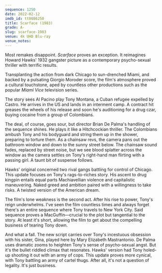 ```yaml
---
sequence: 1250
date: 2022-02-12
imdb_id: tt0086250
title: Scarface (1983)
grade: A-
slug: scarface-1983
venue: 4k UHD Blu-ray
venue_notes:
---
```


Most remakes disappoint. _Scarface_ proves an exception. It reimagines <span data-imdb-id="tt0023427">Howard Hawks' 1932 gangster picture</span> as a contemporary psycho-sexual thriller with terrific results.

<!-- end -->

Transplanting the action from dark Chicago to sun-drenched Miami, and backed by a pulsating Giorgio Moroder score, the film's atmosphere proved a cultural touchstone, aped by countless other productions such as the popular _Miami Vice_ television series.

The story sees Al Pacino play Tony Montana, a Cuban refugee expelled by Castro. He arrives in the US and lands in an interment camp. A contract hit greases the wheels of his release and soon he's auditioning for a drug czar, buying cocaine from a group of Colombians.

The deal, of course, goes sour, but director Brian De Palma's handling of the sequence shines. He plays it like a Hitchcockian thriller. The Colombians ambush Tony and his bodyguard and string them up in the shower, preparing to torture them. As a chainsaw revs, the camera pans out the bathroom window and down to the sunny street below. The chainsaw sound fades, replaced by street noise, but we see blood splatter across the window as the camera settles on Tony's right-hand man flirting with a passing girl. A taunt bit of suspense follows.

Hawks' original concerned two rival gangs battling for control of Chicago. This update focuses on Tony's rags-to-riches story. His ascent to drug kingpin entails equal parts Machiavellian violence and capitalistic maneuvering. Naked greed and ambition paired with a willingness to take risks. A twisted version of the American dream.

The film's lone weakness is the second act. After his rise to power, Tony's reign underwhelms. I've seen the film countless times and always forget there's an entire sequence where Tony travels to New York City. Said sequence proves a MacGuffin—crucial to the plot but tangential to the story. At least it's short, allowing the film to get about the compelling business of tearing Tony down.

And what a fall. The new script carries over Tony's incestuous obsession with his sister, Gina, played here by Mary Elizabeth Mastrantonio. De Palma uses dramatic zooms to heighten Tony's sense of psycho-sexual angst. But it's the bullet riddled climax that resonates. Hawks' version had Tony holed-up shooting it out with an army of cops. This update proves more cynical, with Tony battling an army of cartel thugs. After all, it's not a question of legality. It's just business.
